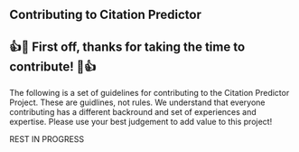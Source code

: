 Contributing to Citation Predictor
---------------------------------------------------------------
👍🎉 First off, thanks for taking the time to contribute! 🎉👍
---------------------------------------------------------------

The following is a set of guidelines for contributing to the Citation Predictor Project. These are guidlines, not rules.
We understand that everyone contributing has a different backround and set of experiences and expertise. Please use 
your best judgement to add value to this project!

REST IN PROGRESS

